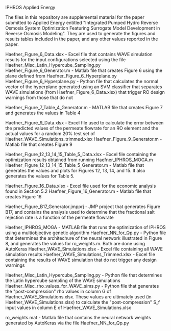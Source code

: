 IPHROS Applied Energy

The files in this repository are supplemental material for the paper submitted to Applied Energy entitled "Integrated Pumped Hydro Reverse Osmosis System Optimization Featuring Surrogate Model Development in Reverse Osmosis Modeling". They are used to generate the figures and results tables included in the paper, and any other values reported in the paper.


Haefner_Figure_6_Data.xlsx - Excel file that contains WAVE simulation results for the input configurations selected using the file Haefner_Misc_Latin_Hypercube_Sampling.py
Haefner_Figure_6_Generator.m - Matlab file that creates Figure 6 using the plane defined from Haefner_Figure_6_Hyperplane.py
Haefner_Figure_6_Hyperplane.py - Python file that calculates the normal vector of the hyperplane generated using an SVM classifier that separates WAVE simulations (from Haefner_Figure_6_Data.xlsx) that trigger RO design warnings from those that do not

Haefner_Figure_7_Table_4_Generator.m - MATLAB file that creates Figure 7 and generates the values in Table 4

Haefner_Figure_9_Data.xlsx - Excel file used to calculate the error between the predicted values of the permeate flowrate for an RO element and the actual values for a random 20% test set of Haefner_WAVE_Simulations_trimmed.xlsx
Haefner_Figure_9_Generator.m - Matlab file that creates Figure 9

Haefner_Figure_12_13_14_15_Table_5_Data.xlsx - Excel file containing the optimization results obtained from running Haefner_IPHROS_MOGA.m
Haefner_Figure_12_13_14_15_Table_5_Generator.m - Matlab file that generates the values and plots for Figures 12, 13, 14, and 15. It also generates the values for Table 5.

Haefner_Figure_16_Data.xlsx - Excel file used for the economic analysis found in Section 5.2
Haefner_Figure_16_Generator.m - Matlab file that creates Figure 16

Haefner_Figure_B17_Generator.jmpprj - JMP project that generates Figure B17, and contains the analysis used to determine that the fractional salt rejection rate is a function of the permeate flowrate

Haefner_IPHROS_MOGA - MATLAB file that runs the optimization of IPHROS using a multiobjective genetic algorithm
Haefner_NN_for_Qp.py - Python file that determines the architechure of the neural network illustrated in Figure 8, and generates the values for ro_weights.m. Both are done using AutoKeras
Haefner_WAVE_Simulations.xlsx - Excel file containing all WAVE simulation results
Haefner_WAVE_Simulations_Trimmed.xlsx - Excel file containing the results of WAVE simulation that do not trigger any design warnings

Haefner_Misc_Latin_Hypercube_Sampling.py - Python file that determines the Latin hypercube sampling of the WAVE simulations
Haefner_Misc_rho_values_for_WAVE_sims.py - Python file that generates the "post-compression" rho values in column G of Haefner_WAVE_Simulations.xlsx. These values are ultimately used (in Haefner_WAVE_Simulations.xlsx) to calculate the "post-compression" S_f input values in column E of Haefner_WAVE_Simulations.xlsx

ro_weights.mat - Matlab file that contains the neural network weights generated by AutoKeras via the file Haefner_NN_for_Qp.py
